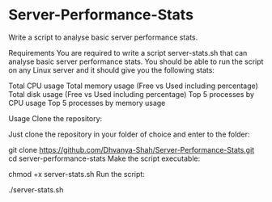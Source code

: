 # Server-Performance-Stats
Write a script to analyse basic server performance stats.

Requirements
You are required to write a script server-stats.sh that can analyse basic server performance stats. You should be able to run the script on any Linux server and it should give you the following stats:

Total CPU usage
Total memory usage (Free vs Used including percentage)
Total disk usage (Free vs Used including percentage)
Top 5 processes by CPU usage
Top 5 processes by memory usage


Usage
Clone the repository:

Just clone the repository in your folder of choice and enter to the folder:

git clone https://github.com/Dhvanya-Shah/Server-Performance-Stats.git
cd server-performance-stats
Make the script executable:

chmod +x server-stats.sh
Run the script:

./server-stats.sh
